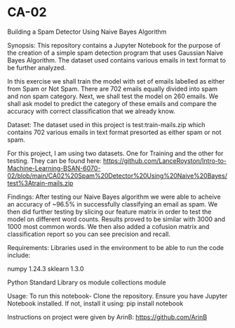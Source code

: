 # CA-02

Building a Spam Detector Using Naive Bayes Algorithm


Synopsis:
This repository contains a Jupyter Notebook for the purpose of the creation of a simple spam detection program that uses Gaussian Naive Bayes Algorithm. The dataset used contains various emails in text format to be further analyzed. 

In this exercise we shall train the model with set of emails labelled as either from Spam or Not Spam. There are 702 emails equally divided into spam and non spam category. Next, we shall test the model on 260 emails. We shall ask model to predict the category of these emails and compare the accuracy with correct classification that we already know.


Dataset: 
The dataset used in this project is test:train-mails.zip which contains 702 various emails in text format presorted as either spam or not spam. 

For this project, I am using two datasets. One for Training and the other for testing. They can be found here:
https://github.com/LanceRoyston/Intro-to-Machine-Learning-BSAN-6070-02/blob/main/CA02%20Spam%20Detector%20Using%20Naive%20Bayes/test%3Atrain-mails.zip


Findings: 
After testing our Naive Bayes algorithm we were able to acheive an accuracy of ~96.5% in successfully classifying an email as spam. We then did further testing by slicing our feature matrix in order to test the model on different word counts. Results proved to be similar with 3000 and 1000 most common words. We then also added a cofusion matrix and classification report so you can see precision and recall. 


Requirements:
Libraries used in the environment to be able to run the code include:

numpy 1.24.3
sklearn 1.3.0

Python Standard Library
os module
collections module


Usage:
To run this notebook-
Clone the repository. Ensure you have Jupyter Notebook installed. If not, install it using: pip install notebook

Instructions on project were given by ArinB:
https://github.com/ArinB


